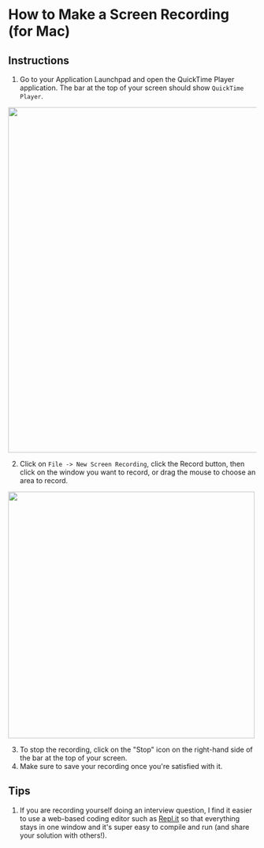 # How to Make a Screen Recording (for Mac)

## Instructions

1. Go to your Application Launchpad and open the QuickTime Player application. The bar at the top of your screen should show `QuickTime Player`.

<img src="Tools/Assets/QuickTime1.png" width="700"><br>

2. Click on `File -> New Screen Recording`, click the Record button, then click on the window you want to record, or drag the mouse to choose an area to record.

<img src="Tools/Assets/QuickTime2.png" width="500">

3. To stop the recording, click on the "Stop" icon on the right-hand side of the bar at the top of your screen.
4. Make sure to save your recording once you're satisfied with it.

## Tips

1. If you are recording yourself doing an interview question, I find it easier to use a web-based coding editor such as [Repl.it](https://repl.it) so that everything stays in one window and it's super easy to compile and run (and share your solution with others!).